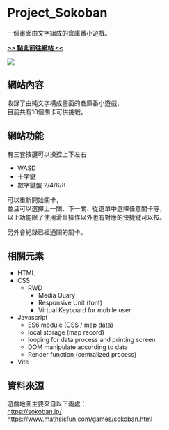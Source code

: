 # Project_Sokoban
一個畫面由文字組成的倉庫番小遊戲。

[**>> 點此前往網站 <<**](https://main--word-sokoban.netlify.app/)

<img src="https://i.imgur.com/3G6ANM5.png">

## 網站內容
收錄了由純文字構成畫面的倉庫番小遊戲，<br />
目前共有10個關卡可供挑戰。

## 網站功能
有三套按鍵可以操控上下左右
+ WASD
+ 十字鍵
+ 數字鍵盤 2/4/6/8

可以重新開始關卡，<br />
並且可以選擇上一關、下一關、從選單中選擇任意關卡等，<br />
以上功能除了使用滑鼠操作以外也有對應的快捷鍵可以按。

另外會紀錄已經通關的關卡。

## 相關元素
+ HTML
+ CSS
  - RWD
    * Media Quary
    * Responsive Unit (font)
    * Virtual Keyboard for mobile user
+ Javascript
  - ES6 module (CSS / map data)
  - local storage (map record)
  - looping for data process and printing screen
  - DOM manipulate according to data
  - Render function (centralized process)
+ Vite

## 資料來源
遊戲地圖主要來自以下兩處：<br />
https://sokoban.jp/<br />
https://www.mathsisfun.com/games/sokoban.html
